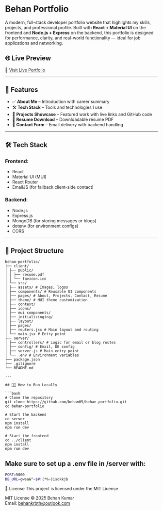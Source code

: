 # Behan Portfolio

A modern, full-stack developer portfolio website that highlights my skills, projects, and professional profile. Built with **React + Material UI** on the frontend and **Node.js + Express** on the backend, this portfolio is designed for performance, clarity, and real-world functionality — ideal for job applications and networking.

## 🌐 Live Preview

🔗 [Visit Live Portfolio](https://your-live-site-url.com) <!-- comming soon -->

---

## 🚀 Features

- ✅ **About Me** – Introduction with career summary
- 🛠 **Tech Stack** – Tools and technologies I use
- 📁 **Projects Showcase** – Featured work with live links and GitHub code
- 📄 **Resume Download** – Downloadable resume PDF
- 📨 **Contact Form** – Email delivery with backend handling

---

## 🛠 Tech Stack

### Frontend:

- React
- Material UI (MUI)
- React Router
- EmailJS (for fallback client-side contact)

### Backend:

- Node.js
- Express.js
- MongoDB (for storing messages or blogs)
- dotenv (for environment configs)
- CORS

---

## 📂 Project Structure

```
behan-portfolio/
├── client/
│ ├── public/
│ │ ├── resume.pdf
│ │ └── favicon.ico
│ └── src/
│ ├── assets/ # Images, logos
│ ├── components/ # Reusable UI components
│ ├── pages/ # About, Projects, Contact, Resume
│ ├── theme/ # MUI theme customization
│ ├── context/
│ ├── icons/
│ ├── mui components/
│ ├── initializinging/
│ ├── layout/
│ ├── pages/
│ ├── routers.jsx # Main layout and routing
│ └── main.jsx # Entry point
├── server/
│ ├── controllers/ # Logic for email or blog routes
│ ├── config/ # Email, DB config
│ ├── server.js # Main entry point
│ └── .env # Environment variables
├── package.json
├── .gitignore
└── README.md
```

````
---

## 🧑‍💻 How to Run Locally

```bash
# Clone the repository
git clone https://github.com/behan05/behan-portfolio.git
cd behan-portfolio

# Start the backend
cd server
npm install
npm run dev

# Start the frontend
cd ../client
npm install
npm run dev

````

## Make sure to set up a .env file in /server with:

```bash
PORT=5000
DB_URL=gwsa&^~$#!(*%~)isdkkjb
```

📝 License
This project is licensed under the MIT License

MIT License © 2025 Behan Kumar  
Email: behankrbth@outlook.com
